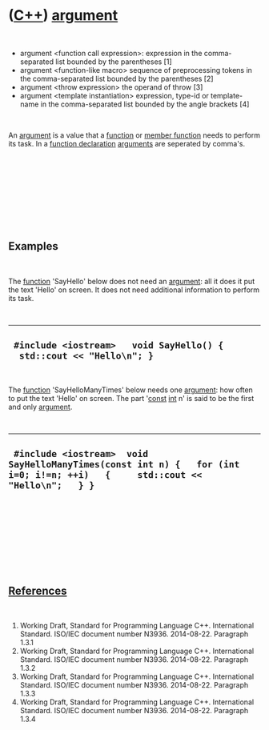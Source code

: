 



 

 

 

 

 

([C++](Cpp.htm)) [argument](CppArgument.htm)
============================================

 

-   argument &lt;function call expression&gt;: expression in the
    comma-separated list bounded by the parentheses \[1\]
-   argument &lt;function-like macro&gt; sequence of preprocessing
    tokens in the comma-separated list bounded by the parentheses \[2\]
-   argument &lt;throw expression&gt; the operand of throw \[3\]
-   argument &lt;template instantiation&gt; expression, type-id or
    template-name in the comma-separated list bounded by the angle
    brackets \[4\]

 

An [argument](CppArgument.htm) is a value that a
[function](CppFunction.htm) or [member function](CppMemberFunction.htm)
needs to perform its task. In a [function
declaration](CppFunctionDeclaration.htm) [arguments](CppArgument.htm)
are seperated by comma's.

 

 

 

 

 

Examples
--------

 

The [function](CppFunction.htm) 'SayHello' below does not need an
[argument](CppArgument.htm): all it does it put the text 'Hello' on
screen. It does not need additional information to perform its task.

 

  ------------------------------------------------------------------------
  ` #include <iostream>   void SayHello() {   std::cout << "Hello\n"; }`
  ------------------------------------------------------------------------

 

The [function](CppFunction.htm) 'SayHelloManyTimes' below needs one
[argument](CppArgument.htm): how often to put the text 'Hello' on
screen. The part '[const](CppConst.htm) [int](CppInt.htm) n' is said to
be the first and only [argument](CppArgument.htm).

 

  --------------------------------------------------------------------------------------------------------------------------------
  ` #include <iostream>  void SayHelloManyTimes(const int n) {   for (int i=0; i!=n; ++i)   {     std::cout << "Hello\n";   } }`
  --------------------------------------------------------------------------------------------------------------------------------

 

 

 

 

 

[References](CppReferences.htm)
-------------------------------

 

1.  Working Draft, Standard for Programming Language C++.
    International Standard. ISO/IEC document number N3936. 2014-08-22.
    Paragraph 1.3.1
2.  Working Draft, Standard for Programming Language C++.
    International Standard. ISO/IEC document number N3936. 2014-08-22.
    Paragraph 1.3.2
3.  Working Draft, Standard for Programming Language C++.
    International Standard. ISO/IEC document number N3936. 2014-08-22.
    Paragraph 1.3.3
4.  Working Draft, Standard for Programming Language C++.
    International Standard. ISO/IEC document number N3936. 2014-08-22.
    Paragraph 1.3.4

 

 

 

 

 





 



